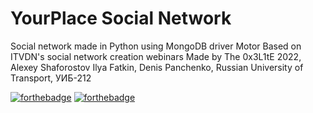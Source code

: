 # YourPlace Social Network
Social network made in Python using MongoDB driver Motor
Based on ITVDN's social network creation webinars
Made by The 0x3L1tE
2022, Alexey Shaforostov Ilya Fatkin, Denis Panchenko, Russian University of Transport, УИБ-212


[![forthebadge](https://forthebadge.com/images/badges/uses-html.svg)](https://forthebadge.com)
[![forthebadge](https://forthebadge.com/images/badges/mom-made-pizza-rolls.svg)](https://forthebadge.com)
